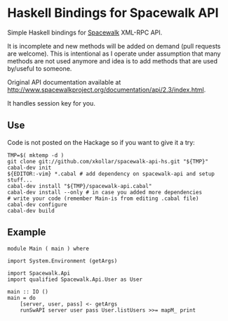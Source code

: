 Haskell Bindings for Spacewalk API
==================================

Simple Haskell bindings for [Spacewalk](https://github.com/spacewalkproject/spacewalk) XML-RPC API.

It is incomplete and new methods will be added on
demand (pull requests are welcome). This is intentional
as I operate under assumption that many methods are
not used anymore and idea is to add methods that
are used by/useful to someone.

Original API documentation available at <http://www.spacewalkproject.org/documentation/api/2.3/index.html>.

It handles session key for you.

Use
---

Code is not posted on the Hackage so if you want to give it a try:

~~~ { .bash }
TMP=$( mktemp -d )
git clone git://github.com/xkollar/spacewalk-api-hs.git "${TMP}"
cabal-dev init
${EDITOR:-vim} *.cabal # add dependency on spacewalk-api and setup stuff...
cabal-dev install "${TMP}/spacewalk-api.cabal"
cabal-dev install --only # in case you added more dependencies
# write your code (remember Main-is from editing .cabal file)
cabal-dev configure
cabal-dev build
~~~

Example
-------

~~~~ { .haskell }
module Main ( main ) where

import System.Environment (getArgs)

import Spacewalk.Api
import qualified Spacewalk.Api.User as User

main :: IO ()
main = do
    [server, user, pass] <- getArgs
    runSwAPI server user pass User.listUsers >>= mapM_ print
~~~~

